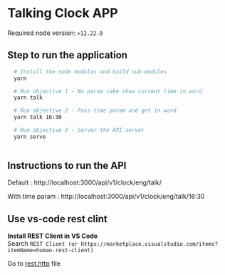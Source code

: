# Talking Clock APP
Required node version: `>12.22.0`

## Step to run the application

``` sh
  # Install the node modules and build sub-modules
  yarn  

  # Run objective 1 - No param take show current time in word
  yarn talk

  # Run objective 2 - Pass time param and get in word
  yarn talk 16:30

  # Run objective 3 - Server the API server
  yarn serve
 
```

## Instructions to run the API
Default         : http://localhost:3000/api/v1/clock/eng/talk/

With time param : http://localhost:3000/api/v1/clock/eng/talk/16:30


## Use vs-code rest clint 

**Install REST Client in VS Code** \
Search `REST Client (or https://marketplace.visualstudio.com/items?itemName=humao.rest-client)` 

Go to [rest.http](./rest.http) file